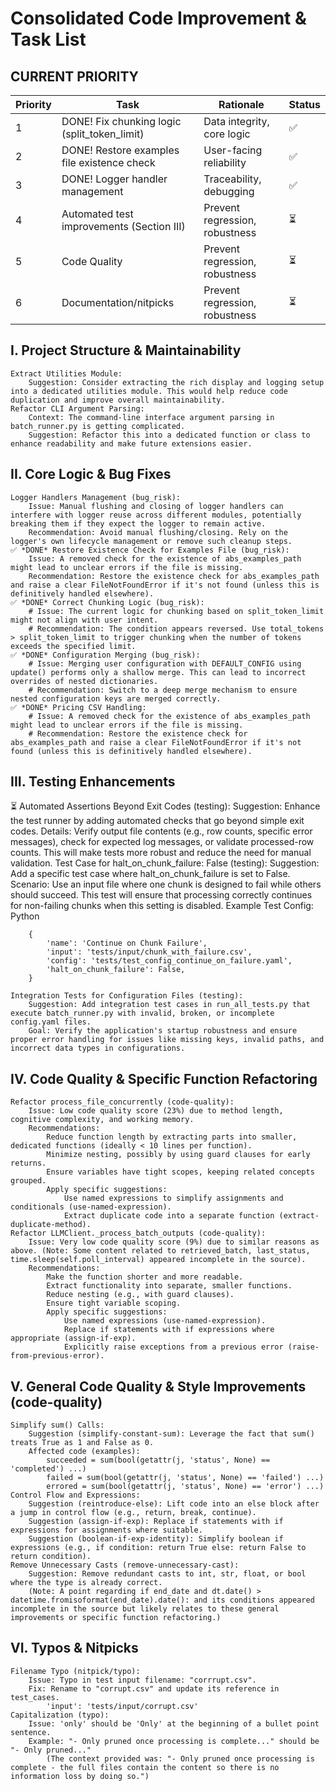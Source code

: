 # Consolidated Code Improvement & Task List

## CURRENT PRIORITY

| Priority | Task                                         | Rationale                      | Status  |
| -------- | -------------------------------------------- | ------------------------------ | ------- |
| 1        | DONE! Fix chunking logic (split_token_limit) | Data integrity, core logic     | ✅      |
| 2        | DONE! Restore examples file existence check  | User-facing reliability        | ✅      |
| 3        | DONE! Logger handler management              | Traceability, debugging        | ✅      |
| 4        | Automated test improvements (Section III)    | Prevent regression, robustness | ⏳      |
| 5        | Code Quality                                 | Prevent regression, robustness | ⏳      |
| 6        | Documentation/nitpicks                       | Prevent regression, robustness | ⏳      |

## I. Project Structure & Maintainability

    Extract Utilities Module:
        Suggestion: Consider extracting the rich display and logging setup into a dedicated utilities module. This would help reduce code duplication and improve overall maintainability.
    Refactor CLI Argument Parsing:
        Context: The command-line interface argument parsing in batch_runner.py is getting complicated.
        Suggestion: Refactor this into a dedicated function or class to enhance readability and make future extensions easier.

## II. Core Logic & Bug Fixes

    Logger Handlers Management (bug_risk):
        Issue: Manual flushing and closing of logger handlers can interfere with logger reuse across different modules, potentially breaking them if they expect the logger to remain active.
        Recommendation: Avoid manual flushing/closing. Rely on the logger's own lifecycle management or remove such cleanup steps.
    ✅ *DONE* Restore Existence Check for Examples File (bug_risk):
        Issue: A removed check for the existence of abs_examples_path might lead to unclear errors if the file is missing.
        Recommendation: Restore the existence check for abs_examples_path and raise a clear FileNotFoundError if it's not found (unless this is definitively handled elsewhere).
    ✅ *DONE* Correct Chunking Logic (bug_risk):
        # Issue: The current logic for chunking based on split_token_limit might not align with user intent.
        # Recommendation: The condition appears reversed. Use total_tokens > split_token_limit to trigger chunking when the number of tokens exceeds the specified limit.
    ✅ *DONE* Configuration Merging (bug_risk):
        # Issue: Merging user configuration with DEFAULT_CONFIG using update() performs only a shallow merge. This can lead to incorrect overrides of nested dictionaries.
        # Recommendation: Switch to a deep merge mechanism to ensure nested configuration keys are merged correctly.
    ✅ *DONE* Pricing CSV Handling:
        # Issue: A removed check for the existence of abs_examples_path might lead to unclear errors if the file is missing.
        # Recommendation: Restore the existence check for abs_examples_path and raise a clear FileNotFoundError if it's not found (unless this is definitively handled elsewhere).

## III. Testing Enhancements

⏳ Automated Assertions Beyond Exit Codes (testing):
        Suggestion: Enhance the test runner by adding automated checks that go beyond simple exit codes.
        Details: Verify output file contents (e.g., row counts, specific error messages), check for expected log messages, or validate processed-row counts. This will make tests more robust and reduce the need for manual validation.
    Test Case for halt_on_chunk_failure: False (testing):
        Suggestion: Add a specific test case where halt_on_chunk_failure is set to False.
        Scenario: Use an input file where one chunk is designed to fail while others should succeed. This test will ensure that processing correctly continues for non-failing chunks when this setting is disabled.
        Example Test Config:
        Python

        {
            'name': 'Continue on Chunk Failure',
            'input': 'tests/input/chunk_with_failure.csv',
            'config': 'tests/test_config_continue_on_failure.yaml',
            'halt_on_chunk_failure': False,
        }

    Integration Tests for Configuration Files (testing):
        Suggestion: Add integration test cases in run_all_tests.py that execute batch_runner.py with invalid, broken, or incomplete config.yaml files.
        Goal: Verify the application's startup robustness and ensure proper error handling for issues like missing keys, invalid paths, and incorrect data types in configurations.

## IV. Code Quality & Specific Function Refactoring

    Refactor process_file_concurrently (code-quality):
        Issue: Low code quality score (23%) due to method length, cognitive complexity, and working memory.
        Recommendations:
            Reduce function length by extracting parts into smaller, dedicated functions (ideally < 10 lines per function).
            Minimize nesting, possibly by using guard clauses for early returns.
            Ensure variables have tight scopes, keeping related concepts grouped.
            Apply specific suggestions:
                Use named expressions to simplify assignments and conditionals (use-named-expression).
                Extract duplicate code into a separate function (extract-duplicate-method).
    Refactor LLMClient._process_batch_outputs (code-quality):
        Issue: Very low code quality score (9%) due to similar reasons as above. (Note: Some content related to retrieved_batch, last_status, time.sleep(self.poll_interval) appeared incomplete in the source).
        Recommendations:
            Make the function shorter and more readable.
            Extract functionality into separate, smaller functions.
            Reduce nesting (e.g., with guard clauses).
            Ensure tight variable scoping.
            Apply specific suggestions:
                Use named expressions (use-named-expression).
                Replace if statements with if expressions where appropriate (assign-if-exp).
                Explicitly raise exceptions from a previous error (raise-from-previous-error).

## V. General Code Quality & Style Improvements (code-quality)

    Simplify sum() Calls:
        Suggestion (simplify-constant-sum): Leverage the fact that sum() treats True as 1 and False as 0.
        Affected code (examples):
            succeeded = sum(bool(getattr(j, 'status', None) == 'completed') ...)
            failed = sum(bool(getattr(j, 'status', None) == 'failed') ...)
            errored = sum(bool(getattr(j, 'status', None) == 'error') ...)
    Control Flow and Expressions:
        Suggestion (reintroduce-else): Lift code into an else block after a jump in control flow (e.g., return, break, continue).
        Suggestion (assign-if-exp): Replace if statements with if expressions for assignments where suitable.
        Suggestion (boolean-if-exp-identity): Simplify boolean if expressions (e.g., if condition: return True else: return False to return condition).
    Remove Unnecessary Casts (remove-unnecessary-cast):
        Suggestion: Remove redundant casts to int, str, float, or bool where the type is already correct.
        (Note: A point regarding if end_date and dt.date() > datetime.fromisoformat(end_date).date(): and its conditions appeared incomplete in the source but likely relates to these general improvements or specific function refactoring.)

## VI. Typos & Nitpicks

    Filename Typo (nitpick/typo):
        Issue: Typo in test input filename: "corrrupt.csv".
        Fix: Rename to "corrupt.csv" and update its reference in test_cases.
            'input': 'tests/input/corrupt.csv'
    Capitalization (typo):
        Issue: 'only' should be 'Only' at the beginning of a bullet point sentence.
        Example: "- Only pruned once processing is complete..." should be "- Only pruned..."
            (The context provided was: "- Only pruned once processing is complete - the full files contain the content so there is no information loss by doing so.")

